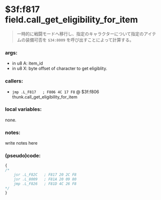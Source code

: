 ﻿
# $3f:f817 field.call_get_eligibility_for_item
> 一時的に戦闘モードへ移行し、指定のキャラクターについて指定のアイテムの装備可否を `$34:8009` を呼び出すことによって計算する。

### args:
+	in u8 A: item_id
+	in u8 X: byte offset of character to get eligiblity.

### callers:
+	`jmp .L_F817   ; F806 4C 17 F8` @ $3f:f806 thunk.call_get_eligibility_for_item

### local variables:
none.

### notes:
write notes here

### (pseudo)code:
```js
{
/*
    jsr .L_F82C   ; F817 20 2C F8
    jsr .L_8009   ; F81A 20 09 80
	jmp .L_F826   ; F81D 4C 26 F8
*/
}
```

